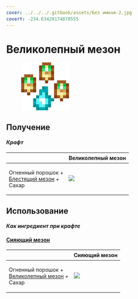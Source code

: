 ```yaml
---
cover: ../../../.gitbook/assets/Без имени-2.jpg
coverY: -234.63428174878555
---
```


# Великолепный мезон

<figure><img src="../../../.gitbook/assets/meson_4_128.png" alt=""><figcaption></figcaption></figure>

## Получение

#### _Крафт_

| ㅤ                                                                                | Великолепный мезон                         |
| -------------------------------------------------------------------------------- | ------------------------------------------ |
| <p>Огненный порошок +<br><a href="meson_3.md">Блестящий мезон</a> +<br>Сахар</p> | ![](../../../.gitbook/assets/meson\_4.png) |

## Использование

#### _Как ингредиент при крафте_

#### [Сияющий мезон](meson\_5.md)

| ㅤ                                                                                   | Сияющий мезон                              |
| ----------------------------------------------------------------------------------- | ------------------------------------------ |
| <p>Огненный порошок +<br><a href="meson_4.md">Великолепный мезон</a> +<br>Сахар</p> | ![](../../../.gitbook/assets/meson\_5.png) |
